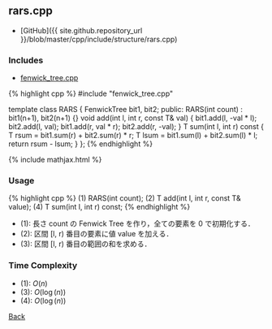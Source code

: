 ## rars.cpp

- [GitHub]({{ site.github.repository_url }}/blob/master/cpp/include/structure/rars.cpp)

### Includes

- [fenwick_tree.cpp](fenwick_tree)

{% highlight cpp %}
#include "fenwick_tree.cpp"

template <typename T>
class RARS {
  FenwickTree<T> bit1, bit2;
public:
  RARS(int count) : bit1(n+1), bit2(n+1) {}
  void add(int l, int r, const T& val) {
    bit1.add(l, -val * l); bit2.add(l,  val);
    bit1.add(r,  val * r); bit2.add(r, -val);
  }
  T sum(int l, int r) const {
    T rsum = bit1.sum(r) + bit2.sum(r) * r;
    T lsum = bit1.sum(l) + bit2.sum(l) * l;
    return rsum - lsum;
  }
};
{% endhighlight %}

{% include mathjax.html %}

### Usage

{% highlight cpp %}
(1) RARS<typename T>(int count);
(2) T add(int l, int r, const T& value);
(4) T sum(int l, int r) const;
{% endhighlight %}

- (1): 長さ count の Fenwick Tree を作り，全ての要素を 0 で初期化する．
- (2): 区間 [l, r) 番目の要素に値 value を加える．
- (3): 区間 [l, r) 番目の範囲の和を求める．

### Time Complexity
- (1): $O(n)$
- (3): $O(\log(n))$
- (4): $O(\log(n))$

[Back](../..)
